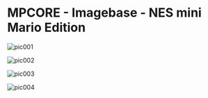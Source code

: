 # MPCORE - Imagebase - NES mini Mario Edition


![pic001](https://raw.githubusercontent.com/microplay-hub/mpcore-library/main/Imagebase/NES_Mario/nes-mario-s01.jpg "Console")

![pic002](https://raw.githubusercontent.com/microplay-hub/mpcore-library/main/Imagebase/NES_Mario/nes-mario-s02.jpg "Console")

![pic003](https://raw.githubusercontent.com/microplay-hub/mpcore-library/main/Imagebase/NES_Mario/nes-mario-s03.jpg "Console")

![pic004](https://raw.githubusercontent.com/microplay-hub/mpcore-library/main/Imagebase/NES_Mario/nes-mario-s04.jpg "Console")
